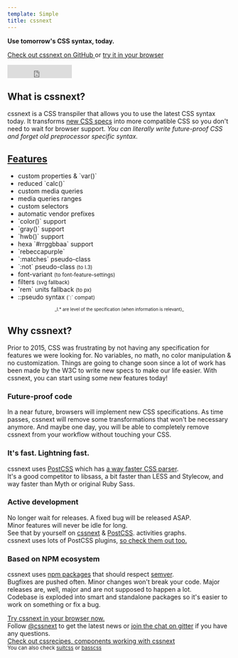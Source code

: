```yaml
---
template: Simple
title: cssnext
---
```

<div class="cssnext-Jumbotron cssnext-Jumbotron--default cssnext-Center cssnext-Light">
  <section class="r-Grid">
    <div class="r-Grid-cell">
      <strong class="cssnext-Jumbotron-title">Use tomorrow's CSS syntax, today.</strong>
      <p>
        <a
          title="github.com/cssnext/cssnext"
          href="https://github.com/cssnext/cssnext"
        >
          Check out cssnext on GitHub
        </a>
        or
        <a href="/playground/">
          try it in your browser
        </a>
      </p>
      <iframe
        frameborder="0" scrolling="0"
        width="145px" height="30px"
        style="vertical-align: middle"
        src="https://ghbtns.com/github-btn.html?user=cssnext&repo=cssnext&type=star&count=true&size=large"
      ></iframe>
    </div>
  </section>
</div>

<section class="r-Grid cssnext-Section">
  <div class="r-Grid-cell r-minM--1of3">
    <h2 class="cssnext-Section-title">What is cssnext?</h2>
    <p class="cssnext-Section-content">
      cssnext is a CSS transpiler that allows you to use
      the latest CSS syntax today.
      It transforms
      <a href="http://www.xanthir.com/b4Ko0">new CSS specs</a>
      into more compatible CSS
      so you don't need to wait for browser support.
      <em class="cssnext-Section-highlight">
        You can literally write future-proof CSS
        and forget old preprocessor specific syntax.
      </em>
    </p>
  </div>
  <div class="r-Grid-cell r-minM--2of3">
  <h2 class="cssnext-Section-title"><a href="/features/">Features</a></h2>
    <ul class="r-Grid cssnext-List cssnext-FeaturesList">
      <li class="r-Grid-cell r-minS--1of2">
        custom properties & `var()`
      </li>
      <li class="r-Grid-cell r-minS--1of2">
        reduced `calc()`
      </li>
      <li class="r-Grid-cell r-minS--1of2">
        custom media queries
      </li>
      <li class="r-Grid-cell r-minS--1of2">
        media queries ranges
      </li>
      <li class="r-Grid-cell r-minS--1of2">
        custom selectors
      </li>
      <li class="r-Grid-cell r-minS--1of2">
        automatic vendor prefixes
      </li>
      <li class="r-Grid-cell r-minS--1of2">
        `color()` support
      </li>
      <li class="r-Grid-cell r-minS--1of2">
        `gray()` support
      </li>
      <li class="r-Grid-cell r-minS--1of2">
        `hwb()` support
      </li>
      <li class="r-Grid-cell r-minS--1of2">
        hexa `#rrggbbaa` support
      </li>
      <li class="r-Grid-cell r-minS--1of2">
        `rebeccapurple`
      </li>
      <li class="r-Grid-cell r-minS--1of2">
        `:matches` pseudo-class
      </li>
      <li class="r-Grid-cell r-minS--1of2">
        `:not` pseudo-class
        <small class="cssnext-FeaturesList-small">
          (to l.3)
        </small>
      </li>
      <li class="r-Grid-cell r-minS--1of2">
        font-variant
        <small class="cssnext-FeaturesList-small">
          (to font-feature-settings)
        </small>
      </li>
      <li class="r-Grid-cell r-minS--1of2">
        filters
        <small class="cssnext-FeaturesList-small">
          (svg fallback)
        </small>
      </li>
      <li class="r-Grid-cell r-minS--1of2">
        `rem` units fallback
        <small class="cssnext-FeaturesList-small">
          (to px)
        </small>
      </li>
      <li class="r-Grid-cell r-minS--1of2">
        ::pseudo syntax
        <small class="cssnext-FeaturesList-small">
          (`:` compat)
        </small>
      </li>
    </ul>
    <small
      class="cssnext-FeaturesList-small"
      style="display: block; text-align: center;"
    >
      <small>
        _l.* are level of the specification (when information is relevant)_
      </small>
    </small>
  </div>
</section>

<section class="cssnext-Jumbotron cssnext-Jumbotron--whiteRoad">
  <div class="r-Grid cssnext-Center">
    <div class="r-Grid-cell r-minM--1of2 cssnext-Section">
      <h2 class="cssnext-Section-title">Why cssnext?</h2>
      <p class="cssnext-Section-content" style="text-align: left">
        Prior to 2015, CSS was frustrating by not having any specification for features we were looking for.
        No variables, no math, no color manipulation & no customization.
        Things are going to change soon since a lot of work has been made by the W3C to write new specs to make our life easier.
        With cssnext, you can start using some new features today!
      </p>
    </div>
  </div>
</section>

<section class="cssnext-Jumbotron cssnext-Jumbotron--darkDeloreanFront cssnext-Light">
  <div class="r-Grid">
    <div class="r-Grid-cell r-minM--1of2 cssnext-Section">
      <h3 class="cssnext-Section-title">Future-proof code</h3>
      <p class="cssnext-Section-content">
        In a near future, browsers will implement new CSS specifications. As time passes, cssnext will remove some transformations that won't be necessary anymore.
        And maybe one day, you will be able to completely remove cssnext from your workflow without touching your CSS.
      </p>
    </div>
  </div>
</section>

<section class="cssnext-Jumbotron cssnext-Jumbotron--lightFast">
  <div class="r-Grid">
    <div class="r-Grid-cell r-minM--1of2"></div>
    <div class="r-Grid-cell r-minM--1of2 cssnext-Section">
      <h3 class="cssnext-Section-title">It's fast. Lightning fast.</h3>
      <p class="cssnext-Section-content">
        cssnext uses <a href="https://github.com/postcss/postcss">PostCSS</a>
        which has
        <a href="https://github.com/postcss/benchmark">a way faster CSS parser</a>.
        <br />
        It's a good competitor to libsass, a bit faster than LESS and Stylecow,
        and way faster than Myth or original Ruby Sass.
      </p>
    </div>
  </div>
</section>

<section class="cssnext-Jumbotron cssnext-Jumbotron--darkFlux cssnext-Light">
  <div class="r-Grid">
    <div class="r-Grid-cell r-minM--1of2 cssnext-Section">
      <h3 class="cssnext-Section-title">Active development</h3>
      <p class="cssnext-Section-content">
        No longer wait for releases.
        A fixed bug will be released ASAP.
        <br />
        Minor features will never be idle for long.
        <br />
        See that by yourself on
        <a href="https://github.com/cssnext/cssnext/graphs/contributors">cssnext</a>
        &amp;
        <a href="https://github.com/postcss/postcss/graphs/contributors">PostCSS</a>.
        activities graphs.
        <br />
        cssnext uses lots of PostCSS plugins,
        <a href="https://github.com/postcss/">so check them out too.</a>
      </p>
    </div>
  </div>
</section>

<section class="cssnext-Jumbotron cssnext-Jumbotron--lightTeam">
  <div class="r-Grid">
    <div class="r-Grid-cell r-minM--1of2"></div>
    <div class="r-Grid-cell r-minM--1of2 cssnext-Section">
      <h3 class="cssnext-Section-title">Based on NPM ecosystem</h3>
      <p class="cssnext-Section-content">
        cssnext uses <a href="https://www.npmjs.org/">npm packages</a> that should respect <a href="http://semver.org/">semver</a>.
        <br />
        Bugfixes are pushed often.
        Minor changes won't break your code.
        Major releases are, well, major and are not supposed to happen a lot.
        <br />
        Codebase is exploded into smart and standalone packages so it's easier to work on something or fix a bug.
      </p>
    </div>
  </div>
</section>

<div class="cssnext-Jumbotron cssnext-Jumbotron--default cssnext-Center cssnext-Light">
  <section class="r-Grid">
    <div class="r-Grid-cell">
      <div class="cssnext-Jumbotron-title">
        <a href="/playground/">Try cssnext in your browser now.</a>
      </div>
    </div>
  </section>
</div>

<section class="cssnext-Jumbotron cssnext-Center">
  <div class="r-Grid">
    <div class="r-Grid-cell">
      Follow
      <a href="https://twitter.com/cssnext">@cssnext</a>
      to get the latest news
      or
      <a href="https://gitter.im/cssnext/cssnext">join the chat on gitter</a>
      if you have any questions.
    </div>
  </div>
</section>

<div class="cssnext-Jumbotron cssnext-Jumbotron--cssrecipes cssnext-Center cssnext-Light">
  <section class="r-Grid">
    <div class="r-Grid-cell">
      <div class="cssnext-Jumbotron-title cssnext-Jumbotron-title--smaller">
        <a href="https://cssrecipes.github.io/">Check out cssrecipes, components working with cssnext</a>
      </div>
      <small>
        You can also check
        <a href="https://suitcss.github.io/">suitcss</a>
        or
        <a href="http://www.basscss.com/">basscss</a>
        </small>
    </div>
  </section>
</div>
